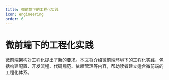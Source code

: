 ```yaml
---
title: 微前端下的工程化实践
icon: engineering
order: 6
---
```


# 微前端下的工程化实践

微前端架构对工程化提出了新的要求。本文将介绍微前端环境下的工程化实践，包括构建配置、开发流程、代码规范、依赖管理等内容，帮助读者建立适合微前端的工程化体系。
